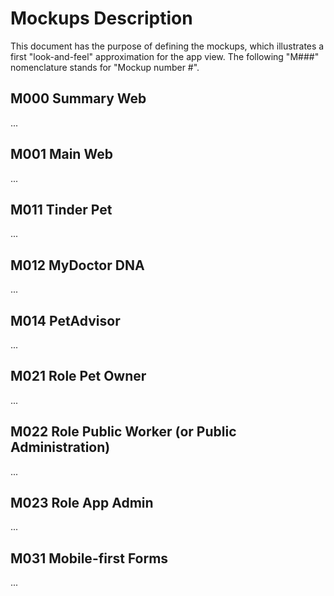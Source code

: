 # Mockups Description
This document has the purpose of defining the mockups, which illustrates a first "look-and-feel" approximation for the app view. The following "M###" nomenclature stands for "Mockup number #".

## M000 Summary Web
...

## M001 Main Web
...

## M011 Tinder Pet
...

## M012 MyDoctor DNA
...

## M014 PetAdvisor
...

## M021 Role Pet Owner
...

## M022 Role Public Worker (or Public Administration)
...

## M023 Role App Admin
...

## M031 Mobile-first Forms
...
